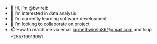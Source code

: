 - 👋 Hi, I’m @bwirejb
- 👀 I’m interested in data analysis
- 🌱 I’m currently learning software development
- 💞️ I’m looking to collaborate on project
- 📫 How to reach me via email japhetbwirejb86@gmail.com and tsup +255719919951

<!---
bwirejb/bwirejb is a ✨ special ✨ repository because its `README.md` (this file) appears on your GitHub profile.
You can click the Preview link to take a look at your changes.
--->
